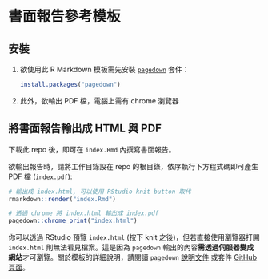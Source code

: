 # 書面報告參考模板

## 安裝

1. 欲使用此 R Markdown 模板需先安裝 [`pagedown`](https://github.com/rstudio/pagedown) 套件：

    ```r
    install.packages("pagedown")
    ```

2. 此外，欲輸出 PDF 檔，電腦上需有 chrome 瀏覽器


## 將書面報告輸出成 HTML 與 PDF

下載此 repo 後，即可在 `index.Rmd` 內撰寫書面報告。

欲輸出報告時，請將工作目錄設在 repo 的根目錄，依序執行下方程式碼即可產生 PDF 檔 (`index.pdf`):

```r
# 輸出成 index.html, 可以使用 RStudio knit button 取代
rmarkdown::render("index.Rmd")

# 透過 chrome 將 index.html 輸出成 index.pdf
pagedown::chrome_print("index.html")
```

你可以透過 RStudio 預覽 `index.html` (按下 knit 之後)，但若直接使用瀏覽器打開 `index.html` 則無法看見檔案。這是因為 `pagedown` 輸出的內容**需透過伺服器變成網站**才可瀏覽。關於模板的詳細說明，請閱讀 `pagedown` [說明文件](https://pagedown.rbind.io/) 或套件 [GitHub 頁面](https://github.com/rstudio/pagedown)。